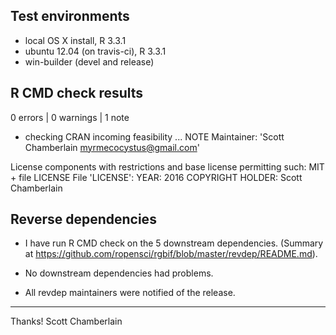 ## Test environments
* local OS X install, R 3.3.1
* ubuntu 12.04 (on travis-ci), R 3.3.1
* win-builder (devel and release)

## R CMD check results

0 errors | 0 warnings | 1 note

* checking CRAN incoming feasibility ... NOTE
Maintainer: 'Scott Chamberlain <myrmecocystus@gmail.com>'

License components with restrictions and base license permitting such:
  MIT + file LICENSE
File 'LICENSE':
  YEAR: 2016
  COPYRIGHT HOLDER: Scott Chamberlain

## Reverse dependencies

* I have run R CMD check on the 5 downstream dependencies.
  (Summary at https://github.com/ropensci/rgbif/blob/master/revdep/README.md). 
  
* No downstream dependencies had problems.

* All revdep maintainers were notified of the release.

--------

Thanks!
Scott Chamberlain
